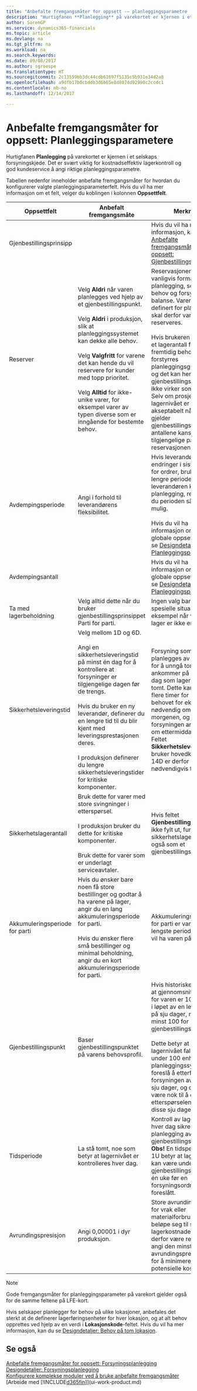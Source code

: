 ```yaml
---
title: "Anbefalte fremgangsmåter for oppsett -– planleggingsparametre | Microsoft-dokumentasjon"
description: "Hurtigfanen **Planlegging** på varekortet er kjernen i et selskaps forsyningskjede. Det er svært viktig for kostnadseffektiv lagerkontroll og god kundeservice å angi riktige planleggingsparametre."
author: SorenGP
ms.service: dynamics365-financials
ms.topic: article
ms.devlang: na
ms.tgt_pltfrm: na
ms.workload: na
ms.search.keywords: 
ms.date: 09/08/2017
ms.author: sgroespe
ms.translationtype: HT
ms.sourcegitcommit: 2c13559bb3dc44cdb61697f5135c5b931e34d2a8
ms.openlocfilehash: a9dfb17b0cbddb3d6b65e8d807dd92990c2ccdc1
ms.contentlocale: nb-no
ms.lasthandoff: 12/14/2017

---
```

# <a name="setup-best-practices-planning-parameters"></a>Anbefalte fremgangsmåter for oppsett: Planleggingsparametere
Hurtigfanen **Planlegging** på varekortet er kjernen i et selskaps forsyningskjede. Det er svært viktig for kostnadseffektiv lagerkontroll og god kundeservice å angi riktige planleggingsparametre.  

 Tabellen nedenfor inneholder anbefalte fremgangsmåter for hvordan du konfigurerer valgte planleggingsparameterfelt. Hvis du vil ha mer informasjon om et felt, velger du koblingen i kolonnen **Oppsettfelt**.  

|Oppsettfelt|Anbefalt fremgangsmåte|Merknad|  
|-----------------|-------------------|-------------|  
|Gjenbestillingsprinsipp||Hvis du vil ha mer informasjon, kan du se [Anbefalte fremgangsmåter for oppsett: Gjenbestillingsprinsipper](setup-best-practices-reordering-policies.md).|  
|Reserver|Velg **Aldri** når varen planlegges ved hjelp av et gjenbestillingspunkt.<br /><br /> Velg **Aldri** i produksjon, slik at planleggingssystemet kan dekke alle behov.<br /><br /> Velg **Valgfritt** for varene det kan hende du vil reservere for kunder med topp prioritet.<br /><br /> Velg **Alltid** for ikke-unike varer, for eksempel varer av typen diverse som er inngående for bestemte behov.|Reservasjoner motvirker vanligvis formålet med planlegging, som er å få behov og forsyning i balanse. Varer som er definert for planlegging skal derfor vanligvis ikke reserveres.<br /><br /> Hvis brukeren reserverer et lagerantall for fremtidig behov, forstyrres planleggingsgrunnlaget, og det kan hende at gjenbestillingspunktet ikke virker som det skal. Selv om prosjekterte lagernivået er akseptabelt når det gjelder gjenbestillingspunktet, er antallene kanskje ikke tilgjengelige på grunn av reservasjonen.|  
|Avdempingsperiode|Angi i forhold til leverandørens fleksibilitet.|Hvis leverandøren godtar endringer i siste øyeblikk for ordrer, bruker du en lengre periode. Hvis leverandøren krever fast planlegging, reduserer du perioden så mye som mulig.<br /><br /> Hvis du vil ha informasjon om det globale oppsettet, kan du se [Designdetaljer: Planleggingsparametere](design-details-planning-parameters.md).|  
|Avdempingsantall||Hvis du vil ha informasjon om det globale oppsettet, kan du se [Designdetaljer: Planleggingsparametere](design-details-planning-parameters.md).|  
|Ta med lagerbeholdning|Velg alltid dette når du bruker gjenbestillingsprinsippet Parti for parti.|Ingen valg bare i spesielle situasjoner, for eksempel når varer på lager er ikke er salgbare.|  
|Sikkerhetsleveringstid|Velg mellom 1D og 6D.<br /><br /> Angi en sikkerhetsleveringstid på minst én dag for å kontrollere at forsyninger er tilgjengelige dagen før de trengs.<br /><br /> Hvis du bruker en ny leverandør, definerer du en lengre tid til du blir kjent med leveringsprestasjonen deres.<br /><br /> I produksjon definerer du lengre sikkerhetsleveringstider for kritiske komponenter.|Forsyning som planlegges av systemet for å unngå tomt lager, ankommer på samme dag som lageret blir tomt. Dette kan være flere timer for sent hvis behovet for eksempel er nødvendig om morgenen, og forsyningen ankommer om ettermiddagen. **Obs!** Feltet **Sikkerhetsleveringstid** bruker hovedkalenderen. 14D er derfor ikke nødvendigvis to uker.|  
|Sikkerhetslagerantall|Bruk dette for varer med store svingninger i etterspørsel.<br /><br /> I produksjon bruker du dette for kritiske komponenter.<br /><br /> Bruk dette for varer som er underlagt serviceavtaler.|Hvis feltet **Gjenbestillingspunkt** er ikke fylt ut, fungerer sikkerhetslagerantallet også som et gjenbestillingspunkt.|  
|Akkumuleringsperiode for parti|Hvis du ønsker bare noen få store bestillinger og godtar å ha varene på lager, angir du en lang akkumuleringsperiode for parti.<br /><br /> Hvis du ønsker flere små bestillinger og minimal beholdning, angir du en kort akkumuleringsperiode for parti.|Akkumuleringsperioden for parti er vanligvis den lengste perioden som du vil ha varen på lager.|  
|Gjenbestillingspunkt|Baser gjenbestillingspunktet på varens behovsprofil.|Hvis historiske data viser at gjennomsnittsbehovet for varen er 100 enheter i løpet av en leveringstid på sju dager, må du angi minst 100 for gjenbestillingspunktet.<br /><br /> Dette betyr at når lagernivået faller til under 100 enheter, vil planleggingssystemet foreslå å etterfylle fordi forsyningen av varen tar sju dager, og det må være nok til å dekke etterspørselen innenfor disse sju dager.|  
|Tidsperiode|La stå tomt, noe som betyr at lagernivået er kontrolleres hver dag.|Kontroll av lagernivået hver dag sikrer optimal planlegging av gjenbestillingspunkt. **Obs!** En tidsperiode på 1U betyr at lagernivået kan være under gjenbestillingspunktet i én uke før en forsyningsordre blir foreslått.|  
|Avrundingspresisjon|Angi 0,00001 i dyr produksjon.|Store avrundingsantall for vrak eller materialforbruk kan beløpe seg til svært store lagerkostnader. Det kan derfor være relevant å angi den minste avrundingspresisjonen for å minimere denne potensielle kostnaden.|  

> [!NOTE]  
>  Gode fremgangsmåter for planleggingsparameter på varekort gjelder også for de samme feltene på LFE-kort.  
>   
>  Hvis selskaper planlegger for behov på ulike lokasjoner, anbefales det sterkt at de definerer lagerføringsenheter for hver lokasjon, og at alt behov opprettes ved hjelp av en verdi i **Lokasjonskode**-feltet. Hvis du vil ha mer informasjon, kan du se [Designdetaljer: Behov på tom lokasjon](design-details-demand-at-blank-location.md).  

## <a name="see-also"></a>Se også  
 [Anbefalte fremgangsmåter for oppsett: Forsyningsplanlegging](setup-best-practices-supply-planning.md)   
 [Designdetaljer: Forsyningsplanlegging](design-details-supply-planning.md)   
 [Konfigurere komplekse moduler ved å bruke anbefalte fremgangsmåter](set-up-complex-application-areas-using-best-practices.md)  
 [Arbeide med [!INCLUDE[d365fin](includes/d365fin_md.md)]](ui-work-product.md)

